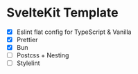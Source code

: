 # SvelteKit Template

- [x] Eslint flat config for TypeScript & Vanilla
- [x] Prettier
- [x] Bun
- [ ] Postcss + Nesting
- [ ] Stylelint
